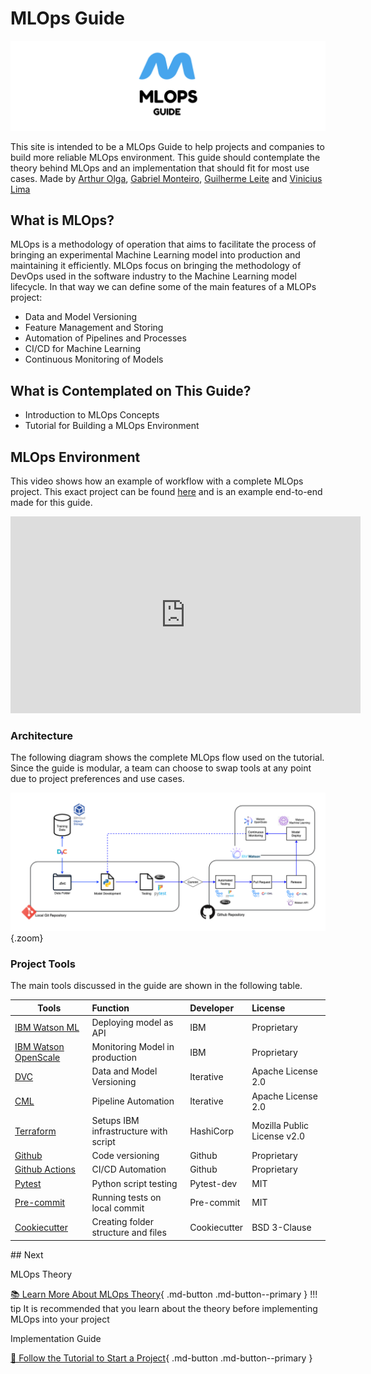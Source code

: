 # MLOps Guide

<img src="./assets/banner.jpg" alt="MlOps Banner" />

This site is intended to be a MLOps Guide to help projects and companies to build more reliable MLOps environment. This guide should contemplate the theory behind MLOps and an implementation that should fit for most use cases. Made by [Arthur Olga](https://github.com/arthurolga), [Gabriel Monteiro](https://github.com/gabriellm1), [Guilherme Leite](https://github.com/guipleite) and [Vinicius Lima](https://github.com/ViniGl)

## What is MLOps?

MLOps is a methodology of operation that aims to facilitate the process of bringing an experimental Machine Learning model into production and maintaining it efficiently. MLOps focus on bringing the methodology of DevOps used in the software industry to the Machine Learning model lifecycle. In that way we can define some of the main features of a MLOPs project:

* Data and Model Versioning
* Feature Management and Storing
* Automation of Pipelines and Processes
* CI/CD for Machine Learning
* Continuous Monitoring of Models

## What is Contemplated on This Guide?

* Introduction to MLOps Concepts
* Tutorial for Building a MLOps Environment

## MLOps Environment
This video shows how an example of workflow with a complete MLOps project. This exact project can be found [here](https://github.com/mlops-guide/dvc-gitactions) and is an example end-to-end made for this guide.
<div style="text-align:center"><iframe width="560" height="315" src="https://www.youtube.com/embed/URpGaE-FA5U" title="YouTube video player" frameborder="0" allow="accelerometer; autoplay; clipboard-write; encrypted-media; gyroscope; picture-in-picture" allowfullscreen></iframe></div>


### Architecture
The following diagram shows the complete MLOps flow used on the tutorial. Since the guide is modular, a team can choose to swap tools at any point due to project preferences and use cases.

![Diagram](./assets/DiagramMLOPs.png){.zoom}

### Project Tools
The main tools discussed in the guide are shown in the following table.

<center>

| Tools          | Function                   | Developer  | License |
| -------------- |:--------------------------|:-----------|:-----------|
| [IBM Watson ML](https://www.ibm.com/cloud/machine-learning)  | Deploying model as API     | IBM        | Proprietary |
| [IBM Watson OpenScale](https://www.ibm.com/cloud/watson-openscale)  | Monitoring Model in production     | IBM |  Proprietary |
| [DVC](https://dvc.org/)            | Data and Model Versioning  | Iterative  | Apache License 2.0 |
| [CML](https://dvc.org/doc/cml)            | Pipeline Automation        | Iterative    | Apache License 2.0 |
| [Terraform](https://www.terraform.io/)      | Setups IBM infrastructure with script | HashiCorp| Mozilla Public License v2.0 |
| [Github](https://github.com/)         | Code versioning            | Github | Proprietary |
| [Github Actions](https://github.com/features/actions) | CI/CD Automation           | Github | Proprietary |
| [Pytest](https://docs.pytest.org/)         | Python script testing      | Pytest-dev | MIT  |
| [Pre-commit](https://pre-commit.com/)     | Running tests on local commit | Pre-commit | MIT |
| [Cookiecutter](https://github.com/cookiecutter/cookiecutter)   | Creating folder structure and files | Cookiecutter | BSD 3-Clause |

</center>
## Next

MLOps Theory

[📚 Learn More About MLOps Theory](./MLOps/Data/){ .md-button .md-button--primary }
!!! tip
    It is recommended that you learn about the theory before implementing MLOps into your project

Implementation Guide

[📃 Follow the Tutorial to Start a Project](./Structure/project_structure/){ .md-button .md-button--primary }


